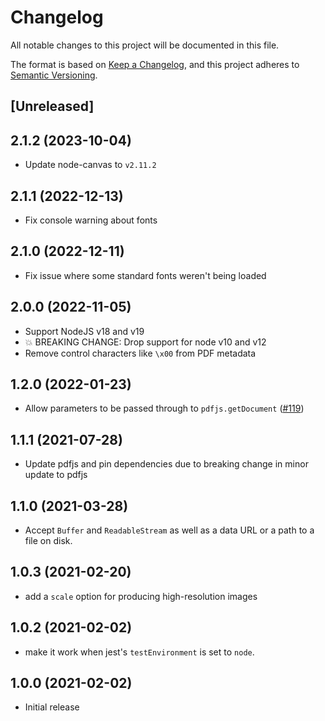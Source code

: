 # Changelog

All notable changes to this project will be documented in this file.

The format is based on [Keep a Changelog](https://keepachangelog.com/en/1.0.0/),
and this project adheres to [Semantic Versioning](https://semver.org/spec/v2.0.0.html).

## [Unreleased]

## 2.1.2 (2023-10-04)

- Update node-canvas to `v2.11.2`

## 2.1.1 (2022-12-13)

- Fix console warning about fonts

## 2.1.0 (2022-12-11)

- Fix issue where some standard fonts weren't being loaded

## 2.0.0 (2022-11-05)

- Support NodeJS v18 and v19
- 💥 BREAKING CHANGE: Drop support for node v10 and v12
- Remove control characters like `\x00` from PDF metadata

## 1.2.0 (2022-01-23)

- Allow parameters to be passed through to `pdfjs.getDocument` ([#119])

[#119]: https://github.com/k-yle/pdf-to-img/pull/119

## 1.1.1 (2021-07-28)

- Update pdfjs and pin dependencies due to breaking change in minor update to pdfjs

## 1.1.0 (2021-03-28)

- Accept `Buffer` and `ReadableStream` as well as a data URL or a path to a file on disk.

## 1.0.3 (2021-02-20)

- add a `scale` option for producing high-resolution images

## 1.0.2 (2021-02-02)

- make it work when jest's `testEnvironment` is set to `node`.

## 1.0.0 (2021-02-02)

- Initial release
